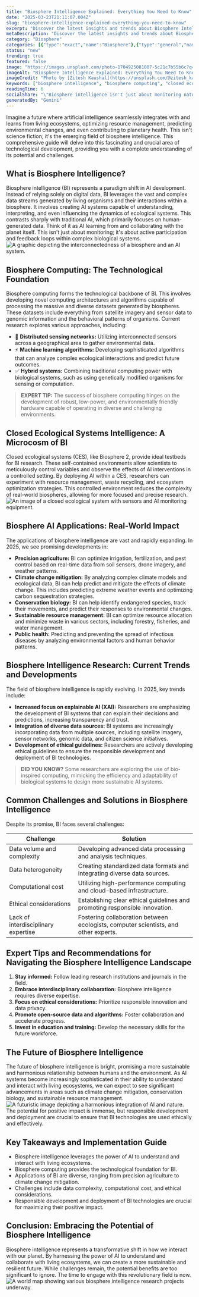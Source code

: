 ```yaml
---
title: "Biosphere Intelligence Explained: Everything You Need to Know"
date: "2025-03-23T21:11:07.004Z"
slug: "biosphere-intelligence-explained-everything-you-need-to-know"
excerpt: "Discover the latest insights and trends about Biosphere Intelligence. This comprehensive guide covers everything you need to know about Biosphere Intelligence in 2025."
metaDescription: "Discover the latest insights and trends about Biosphere Intelligence. This comprehensive guide covers everything you need to know about Biosphere Intellige..."
category: "Biosphere"
categories: [{"type":"exact","name":"Biosphere"},{"type":"general","name":"Environmental Science"},{"type":"medium","name":"Data Analysis"},{"type":"specific","name":"Remote Sensing"},{"type":"niche","name":"Satellite Imagery"}]
status: "new"
trending: true
featured: false
image: "https://images.unsplash.com/photo-1704925081087-5c21c7b55b6c?q=85&w=1200&fit=max&fm=webp&auto=compress"
imageAlt: "Biosphere Intelligence Explained: Everything You Need to Know"
imageCredit: "Photo by [Zitesh Kaushal](https://unsplash.com/@zitesh_kaushal) on Unsplash"
keywords: ["biosphere intelligence", "biosphere computing", "closed ecological systems intelligence", "artificial intelligence biosphere", "sustainable AI", "biosphere AI applications", "biosphere intelligence research", "buy biosphere intelligence system", "biosphere intelligence future", "what is biosphere intelligence"]
readingTime: 6
socialShare: "\"Biosphere intelligence isn't just about monitoring nature; it's about AI learning from and actively collaborating with the planet's intricate systems – a paradigm shift with immense potential.\""
generatedBy: "Gemini"
---
```




Imagine a future where artificial intelligence seamlessly integrates with and learns from living ecosystems, optimizing resource management, predicting environmental changes, and even contributing to planetary health. This isn't science fiction; it's the emerging field of biosphere intelligence.  This comprehensive guide will delve into this fascinating and crucial area of technological development, providing you with a complete understanding of its potential and challenges.

## What is Biosphere Intelligence?

Biosphere intelligence (BI) represents a paradigm shift in AI development.  Instead of relying solely on digital data, BI leverages the vast and complex data streams generated by living organisms and their interactions within a biosphere.  It involves creating AI systems capable of understanding, interpreting, and even influencing the dynamics of ecological systems. This contrasts sharply with traditional AI, which primarily focuses on human-generated data.  Think of it as AI learning from and collaborating with the planet itself.  This isn't just about monitoring; it's about active participation and feedback loops within complex biological systems. ![A graphic depicting the interconnectedness of a biosphere and an AI system.](https://images.unsplash.com/photo-1559407020-3709c5f4eb77?q=85&w=1200&fit=max&fm=webp&auto=compress)

## Biosphere Computing: The Technological Foundation

Biosphere computing forms the technological backbone of BI. This involves developing novel computing architectures and algorithms capable of processing the massive and diverse datasets generated by biospheres. These datasets include everything from satellite imagery and sensor data to genomic information and the behavioral patterns of organisms.  Current research explores various approaches, including:

* 🔑 **Distributed sensing networks:** Utilizing interconnected sensors across a geographical area to gather environmental data.
* ⚡ **Machine learning algorithms:**  Developing sophisticated algorithms that can analyze complex ecological interactions and predict future outcomes.
* ✅ **Hybrid systems:** Combining traditional computing power with biological systems, such as using genetically modified organisms for sensing or computation.

> **EXPERT TIP:** The success of biosphere computing hinges on the development of robust, low-power, and environmentally friendly hardware capable of operating in diverse and challenging environments.

##  Closed Ecological Systems Intelligence: A Microcosm of BI

Closed ecological systems (CES), like Biosphere 2, provide ideal testbeds for BI research. These self-contained environments allow scientists to meticulously control variables and observe the effects of AI interventions in a controlled setting.  By deploying AI within a CES, researchers can experiment with resource management, waste recycling, and ecosystem optimization strategies. This controlled environment reduces the complexity of real-world biospheres, allowing for more focused and precise research. ![An image of a closed ecological system with sensors and AI monitoring equipment.](https://images.unsplash.com/photo-1559407011-0df8dd5991d6?q=85&w=1200&fit=max&fm=webp&auto=compress)

## Biosphere AI Applications: Real-World Impact

The applications of biosphere intelligence are vast and rapidly expanding.  In 2025, we see promising developments in:

* **Precision agriculture:**  BI can optimize irrigation, fertilization, and pest control based on real-time data from soil sensors, drone imagery, and weather patterns.
* **Climate change mitigation:** By analyzing complex climate models and ecological data, BI can help predict and mitigate the effects of climate change.  This includes predicting extreme weather events and optimizing carbon sequestration strategies.
* **Conservation biology:** BI can help identify endangered species, track their movements, and predict their responses to environmental changes.
* **Sustainable resource management:**  BI can optimize resource allocation and minimize waste in various sectors, including forestry, fisheries, and water management.
* **Public health:**  Predicting and preventing the spread of infectious diseases by analyzing environmental factors and human behavior patterns.

## Biosphere Intelligence Research: Current Trends and Developments

The field of biosphere intelligence is rapidly evolving. In 2025, key trends include:

* **Increased focus on explainable AI (XAI):**  Researchers are emphasizing the development of BI systems that can explain their decisions and predictions, increasing transparency and trust.
* **Integration of diverse data sources:**  BI systems are increasingly incorporating data from multiple sources, including satellite imagery, sensor networks, genomic data, and citizen science initiatives.
* **Development of ethical guidelines:**  Researchers are actively developing ethical guidelines to ensure the responsible development and deployment of BI technologies.

> **DID YOU KNOW?**  Some researchers are exploring the use of bio-inspired computing, mimicking the efficiency and adaptability of biological systems to design more sustainable AI systems.

## Common Challenges and Solutions in Biosphere Intelligence

Despite its promise, BI faces several challenges:

| Challenge                     | Solution                                                                   |
|------------------------------|---------------------------------------------------------------------------|
| Data volume and complexity    | Developing advanced data processing and analysis techniques.                 |
| Data heterogeneity            | Creating standardized data formats and integrating diverse data sources.      |
| Computational cost            | Utilizing high-performance computing and cloud-based infrastructure.       |
| Ethical considerations         | Establishing clear ethical guidelines and promoting responsible innovation. |
| Lack of interdisciplinary expertise | Fostering collaboration between ecologists, computer scientists, and other experts.|

## Expert Tips and Recommendations for Navigating the Biosphere Intelligence Landscape

1. **Stay informed:**  Follow leading research institutions and journals in the field.
2. **Embrace interdisciplinary collaboration:**  Biosphere intelligence requires diverse expertise.
3. **Focus on ethical considerations:**  Prioritize responsible innovation and data privacy.
4. **Promote open-source data and algorithms:**  Foster collaboration and accelerate progress.
5. **Invest in education and training:**  Develop the necessary skills for the future workforce.

##  The Future of Biosphere Intelligence

The future of biosphere intelligence is bright, promising a more sustainable and harmonious relationship between humans and the environment.  As AI systems become increasingly sophisticated in their ability to understand and interact with living ecosystems, we can expect to see significant advancements in areas such as climate change mitigation, conservation biology, and sustainable resource management. ![A futuristic image depicting a harmonious integration of AI and nature.](https://images.unsplash.com/photo-1559407020-328eb3b23a0a?q=85&w=1200&fit=max&fm=webp&auto=compress)  The potential for positive impact is immense, but responsible development and deployment are crucial to ensure that BI technologies are used ethically and effectively.

## Key Takeaways and Implementation Guide

* Biosphere intelligence leverages the power of AI to understand and interact with living ecosystems.
* Biosphere computing provides the technological foundation for BI.
* Applications of BI are diverse, ranging from precision agriculture to climate change mitigation.
* Challenges include data complexity, computational cost, and ethical considerations.
* Responsible development and deployment of BI technologies are crucial for maximizing their positive impact.

## Conclusion: Embracing the Potential of Biosphere Intelligence

Biosphere intelligence represents a transformative shift in how we interact with our planet.  By harnessing the power of AI to understand and collaborate with living ecosystems, we can create a more sustainable and resilient future.  While challenges remain, the potential benefits are too significant to ignore.  The time to engage with this revolutionary field is now.  ![A world map showing various biosphere intelligence research projects underway.](https://images.unsplash.com/photo-1516192518150-0d8fee5425e3?q=85&w=1200&fit=max&fm=webp&auto=compress)

